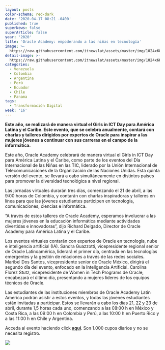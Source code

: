 ```yaml
---
layout: posts
color-schema: red-dark
date: '2020-04-17 08:21 -0400'
published: true
superNews: false
superArticle: false
year: '2020'
title: 'Oracle Academy: empoderando a las niñas en tecnología'
image: >-
  https://raw.githubusercontent.com/itnewslat/assets/master/img/1024x680/Estudiando-nenas-g.jpg
detail-image: >-
  https://raw.githubusercontent.com/itnewslat/assets/master/img/1024x680/Estudiando-nenas-g.jpg
categories:
  - Venezuela
  - Colombia
  - Argentina
  - Perú
  - Ecuador
  - Chile
  - Panama
tags:
  - Transformación Digital
week: '16'
---
```

**Este año, se realizará de manera virtual el Girls in ICT Day para América Latina y el Caribe. Este evento, que se celebra anualmente, contará con charlas y talleres dirigidos por expertos de Oracle para inspirar a las mujeres jóvenes a continuar con sus carreras en el campo de la informática.**

Este año, Oracle Academy celebrará de manera virtual el Girls in ICT Day para América Latina y el Caribe, como parte de los eventos del Día Internacional de las Niñas en las TIC, liderado por la Unión Internacional de Telecomunicaciones de la Organización de las Naciones Unidas. Esta quinta versión del evento, se llevará a cabo simultáneamente en distintos países para promover la diversidad tecnológica a nivel regional.

Las jornadas virtuales durarán tres días, comenzando el 21 de abril, a las 9:00 horas de Colombia, y contarán con charlas inspiradoras y talleres en línea para que las jóvenes estudiantes participen en tecnología, comunicaciones, ciencias e informática.

“A través de estos talleres de Oracle Academy, esperamos involucrar a las mujeres jóvenes en la educación informática mediante actividades divertidas e innovadoras”, dijo Richard Delgado, Director de Oracle Academy para América Latina y el Caribe.

Los eventos virtuales contarán con expertos de Oracle en tecnología, nube e inteligencia artificial (IA). Sandra Guazzotti, vicepresidente regional senior de Oracle Latinoamérica, liderará el primer día, centrada en las tecnologías emergentes y la gestión de relaciones a través de las redes sociales. Maribel Dos Santos, vicepresidente senior de Oracle México, dirigirá el segundo día del evento, enfocado en la Inteligencia Artificial. Carolina Florez Stutz, vicepresidente de Women in Tech Programs de Oracle, encabezará el último día, presentando a mujeres líderes de los equipos técnicos de Oracle.

Las estudiantes de las instituciones miembros de Oracle Academy Latin America podrán asistir a estos eventos, y todas las jóvenes estudiantes están invitadas a participar. Estos se llevarán a cabo los días 21, 22 y 23 de abril, durante 1,5 horas cada uno, comenzando a las 08:00 h en México y Costa Rica, a las 09:00 h en Colombia y Perú, a las 10:00 h en Puerto Rico y a las 11:00 h en Chile y Argentina.

Acceda al evento haciendo click **[aquí](https://oracle.zoom.us/j/643340209?pwd=Y0FTcE1GRW5aVVVBWDJ4MXU1bXQ5UT09&status=success)**. Son 1.000 cupos diarios y no se necesita registro.

<img src="https://tracker.metricool.com/c3po.jpg?hash=56f88a41e39ab42c063cc51676587a04"/>